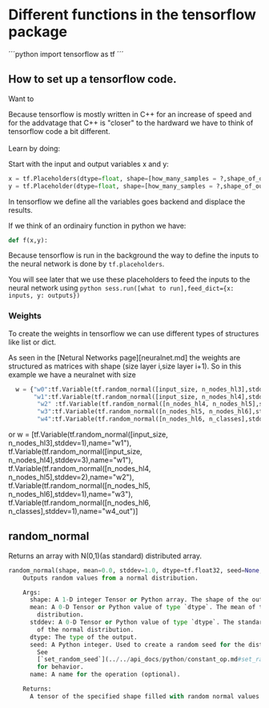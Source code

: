 # Different functions in the tensorflow package
´´´python
import tensorflow as tf
´´´


## How to set up a tensorflow code.

Want to

Because tensorflow is mostly written in C++ for an increase of speed and for the addvatage that C++ is "closer" to the hardward we have to think of tensorflow code a bit different.<br></br>
Learn by doing:

Start with the input and output variables x and y:

```python
x = tf.Placeholders(dtype=float, shape=[how_many_samples = ?,shape_of_output=200])
y = tf.Placeholder(dtype=float, shape=[how_many_samples = ?,shape_of_output=10])
```
In tensorflow we define all the variables goes backend and displace the results.

If we think of an ordinairy function in python we have:
```python
def f(x,y):
```
Because tensorflow is run in the background the way to define the inputs to the neural network is done by ```tf.placeholders```.

You will see later that we use these placeholders to feed the inputs to the neural network using ```python sess.run([what to run],feed_dict={x: inputs, y: outputs})```


### Weights
To create the weights in tensorflow we can use different types of structures like list or dict.

As seen in the [Netural Networks page][neuralnet.md] the weights are structured as matrices with shape (size layer i,size layer i+1).
So in this example we have a neuralnet with size
```python
  w = {"w0":tf.Variable(tf.random_normal([input_size, n_nodes_hl3],stddev=1),name="w1"),
       "w1":tf.Variable(tf.random_normal([input_size, n_nodes_hl4],stddev=3),name="w1"),
        "w2" :tf.Variable(tf.random_normal([n_nodes_hl4, n_nodes_hl5],stddev=2),name="w2"),
        "w3":tf.Variable(tf.random_normal([n_nodes_hl5, n_nodes_hl6],stddev=1),name="w3"),
        "w4":tf.Variable(tf.random_normal([n_nodes_hl6, n_classes],stddev=1),name="w4_out")}
```
or
w = [tf.Variable(tf.random_normal([input_size, n_nodes_hl3],stddev=1),name="w1"),
     tf.Variable(tf.random_normal([input_size, n_nodes_hl4],stddev=3),name="w1"),
     tf.Variable(tf.random_normal([n_nodes_hl4, n_nodes_hl5],stddev=2),name="w2"),
     tf.Variable(tf.random_normal([n_nodes_hl5, n_nodes_hl6],stddev=1),name="w3"),
     tf.Variable(tf.random_normal([n_nodes_hl6, n_classes],stddev=1),name="w4_out")]

## random_normal
Returns an array with N(0,1)(as standard) distributed array.
```python
random_normal(shape, mean=0.0, stddev=1.0, dtype=tf.float32, seed=None, name=None)
    Outputs random values from a normal distribution.

    Args:
      shape: A 1-D integer Tensor or Python array. The shape of the output tensor.
      mean: A 0-D Tensor or Python value of type `dtype`. The mean of the normal
        distribution.
      stddev: A 0-D Tensor or Python value of type `dtype`. The standard deviation
        of the normal distribution.
      dtype: The type of the output.
      seed: A Python integer. Used to create a random seed for the distribution.
        See
        [`set_random_seed`](../../api_docs/python/constant_op.md#set_random_seed)
        for behavior.
      name: A name for the operation (optional).

    Returns:
      A tensor of the specified shape filled with random normal values.
```

